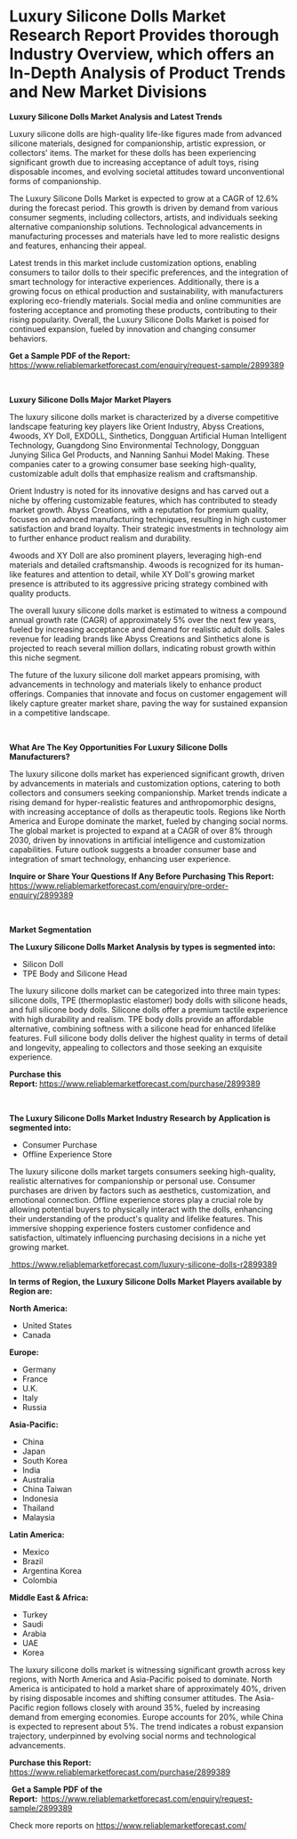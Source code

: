 <p><h1>Luxury Silicone Dolls Market Research Report Provides thorough Industry Overview, which offers an In-Depth Analysis of Product Trends and New Market Divisions</h1></p><p><strong>Luxury Silicone Dolls Market Analysis and Latest Trends</strong></p>
<p><p>Luxury silicone dolls are high-quality life-like figures made from advanced silicone materials, designed for companionship, artistic expression, or collectors' items. The market for these dolls has been experiencing significant growth due to increasing acceptance of adult toys, rising disposable incomes, and evolving societal attitudes toward unconventional forms of companionship.</p><p>The Luxury Silicone Dolls Market is expected to grow at a CAGR of 12.6% during the forecast period. This growth is driven by demand from various consumer segments, including collectors, artists, and individuals seeking alternative companionship solutions. Technological advancements in manufacturing processes and materials have led to more realistic designs and features, enhancing their appeal.</p><p>Latest trends in this market include customization options, enabling consumers to tailor dolls to their specific preferences, and the integration of smart technology for interactive experiences. Additionally, there is a growing focus on ethical production and sustainability, with manufacturers exploring eco-friendly materials. Social media and online communities are fostering acceptance and promoting these products, contributing to their rising popularity. Overall, the Luxury Silicone Dolls Market is poised for continued expansion, fueled by innovation and changing consumer behaviors.</p></p>
<p><strong>Get a Sample PDF of the Report:&nbsp;</strong> <a href="https://www.reliablemarketforecast.com/enquiry/request-sample/2899389?utm_campaign=2875&utm_medium=2&utm_source=Github&utm_content=ia&utm_term=15032025&utm_id=luxury-silicone-dolls">https://www.reliablemarketforecast.com/enquiry/request-sample/2899389</a></p>
<p>&nbsp;</p>
<p><strong>Luxury Silicone Dolls Major Market Players</strong></p>
<p><p>The luxury silicone dolls market is characterized by a diverse competitive landscape featuring key players like Orient Industry, Abyss Creations, 4woods, XY Doll, EXDOLL, Sinthetics, Dongguan Artificial Human Intelligent Technology, Guangdong Sino Environmental Technology, Dongguan Junying Silica Gel Products, and Nanning Sanhui Model Making. These companies cater to a growing consumer base seeking high-quality, customizable adult dolls that emphasize realism and craftsmanship.</p><p>Orient Industry is noted for its innovative designs and has carved out a niche by offering customizable features, which has contributed to steady market growth. Abyss Creations, with a reputation for premium quality, focuses on advanced manufacturing techniques, resulting in high customer satisfaction and brand loyalty. Their strategic investments in technology aim to further enhance product realism and durability.</p><p>4woods and XY Doll are also prominent players, leveraging high-end materials and detailed craftsmanship. 4woods is recognized for its human-like features and attention to detail, while XY Doll's growing market presence is attributed to its aggressive pricing strategy combined with quality products.</p><p>The overall luxury silicone dolls market is estimated to witness a compound annual growth rate (CAGR) of approximately 5% over the next few years, fueled by increasing acceptance and demand for realistic adult dolls. Sales revenue for leading brands like Abyss Creations and Sinthetics alone is projected to reach several million dollars, indicating robust growth within this niche segment.</p><p>The future of the luxury silicone doll market appears promising, with advancements in technology and materials likely to enhance product offerings. Companies that innovate and focus on customer engagement will likely capture greater market share, paving the way for sustained expansion in a competitive landscape.</p></p>
<p>&nbsp;</p>
<p><strong>What Are The Key Opportunities For Luxury Silicone Dolls Manufacturers?</strong></p>
<p><p>The luxury silicone dolls market has experienced significant growth, driven by advancements in materials and customization options, catering to both collectors and consumers seeking companionship. Market trends indicate a rising demand for hyper-realistic features and anthropomorphic designs, with increasing acceptance of dolls as therapeutic tools. Regions like North America and Europe dominate the market, fueled by changing social norms. The global market is projected to expand at a CAGR of over 8% through 2030, driven by innovations in artificial intelligence and customization capabilities. Future outlook suggests a broader consumer base and integration of smart technology, enhancing user experience.</p></p>
<p><strong>Inquire or Share Your Questions If Any Before Purchasing This Report:</strong> <a href="https://www.reliablemarketforecast.com/enquiry/pre-order-enquiry/2899389?utm_campaign=2875&utm_medium=2&utm_source=Github&utm_content=ia&utm_term=15032025&utm_id=luxury-silicone-dolls">https://www.reliablemarketforecast.com/enquiry/pre-order-enquiry/2899389</a></p>
<p>&nbsp;</p>
<p><strong>Market Segmentation</strong></p>
<p><strong>The Luxury Silicone Dolls Market Analysis by types is segmented into:</strong></p>
<p><ul><li>Silicon Doll</li><li>TPE Body and Silicone Head</li></ul></p>
<p><p>The luxury silicone dolls market can be categorized into three main types: silicone dolls, TPE (thermoplastic elastomer) body dolls with silicone heads, and full silicone body dolls. Silicone dolls offer a premium tactile experience with high durability and realism. TPE body dolls provide an affordable alternative, combining softness with a silicone head for enhanced lifelike features. Full silicone body dolls deliver the highest quality in terms of detail and longevity, appealing to collectors and those seeking an exquisite experience.</p></p>
<p><strong>Purchase this Report:&nbsp;</strong><a href="https://www.reliablemarketforecast.com/purchase/2899389?utm_campaign=2875&utm_medium=2&utm_source=Github&utm_content=ia&utm_term=15032025&utm_id=luxury-silicone-dolls">https://www.reliablemarketforecast.com/purchase/2899389</a></p>
<p>&nbsp;</p>
<p><strong>The Luxury Silicone Dolls Market Industry Research by Application is segmented into:</strong></p>
<p><ul><li>Consumer Purchase</li><li>Offline Experience Store</li></ul></p>
<p><p>The luxury silicone dolls market targets consumers seeking high-quality, realistic alternatives for companionship or personal use. Consumer purchases are driven by factors such as aesthetics, customization, and emotional connection. Offline experience stores play a crucial role by allowing potential buyers to physically interact with the dolls, enhancing their understanding of the product's quality and lifelike features. This immersive shopping experience fosters customer confidence and satisfaction, ultimately influencing purchasing decisions in a niche yet growing market.</p></p>
<p><a href="https://www.reliablemarketforecast.com/luxury-silicone-dolls-r2899389?utm_campaign=2875&utm_medium=2&utm_source=Github&utm_content=ia&utm_term=15032025&utm_id=luxury-silicone-dolls">&nbsp;https://www.reliablemarketforecast.com/luxury-silicone-dolls-r2899389</a></p>
<p><strong>In terms of Region, the Luxury Silicone Dolls Market Players available by Region are:</strong></p>
<p>
    <p> <strong> North America: </strong>
        <ul>
            <li>United States</li>
            <li>Canada</li>
        </ul>
        </p> 
    <p> <strong> Europe: </strong>
        <ul>
            <li>Germany</li>
            <li>France</li>
            <li>U.K.</li>
            <li>Italy</li>
            <li>Russia</li>
        </ul>
        </p> 
    <p> <strong> Asia-Pacific: </strong>
        <ul>
            <li>China</li>
            <li>Japan</li>
            <li>South Korea</li>
            <li>India</li>
            <li>Australia</li>
            <li>China Taiwan</li>
            <li>Indonesia</li>
            <li>Thailand</li>
            <li>Malaysia</li>
        </ul>
        </p> 
    <p> <strong> Latin America: </strong>
        <ul>
            <li>Mexico</li>
            <li>Brazil</li>
            <li>Argentina Korea</li>
            <li>Colombia</li>
        </ul>
        </p> 
    <p> <strong> Middle East & Africa: </strong>
        <ul>
            <li>Turkey</li>
            <li>Saudi</li>
            <li>Arabia</li>
            <li>UAE</li>
            <li>Korea</li>
        </ul>
    </p>
    </p>
<p><p>The luxury silicone dolls market is witnessing significant growth across key regions, with North America and Asia-Pacific poised to dominate. North America is anticipated to hold a market share of approximately 40%, driven by rising disposable incomes and shifting consumer attitudes. The Asia-Pacific region follows closely with around 35%, fueled by increasing demand from emerging economies. Europe accounts for 20%, while China is expected to represent about 5%. The trend indicates a robust expansion trajectory, underpinned by evolving social norms and technological advancements.</p></p>
<p><strong>Purchase this Report: </strong><a href="https://www.reliablemarketforecast.com/purchase/2899389?utm_campaign=2875&utm_medium=2&utm_source=Github&utm_content=ia&utm_term=15032025&utm_id=luxury-silicone-dolls">https://www.reliablemarketforecast.com/purchase/2899389</a></p>
<p>&nbsp;<strong>Get a Sample PDF of the Report:&nbsp;&nbsp;</strong><a href="https://www.reliablemarketforecast.com/enquiry/request-sample/2899389?utm_campaign=2875&utm_medium=2&utm_source=Github&utm_content=ia&utm_term=15032025&utm_id=luxury-silicone-dolls">https://www.reliablemarketforecast.com/enquiry/request-sample/2899389</a></p>
<p><strong></strong></p>
<p>Check more reports on <a href="https://www.reliablemarketforecast.com/?utm_campaign=2875&utm_medium=2&utm_source=Github&utm_content=ia&utm_term=15032025&utm_id=luxury-silicone-dolls">https://www.reliablemarketforecast.com/</a></p>